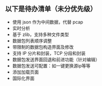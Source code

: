 ## 以下是待办清单（未分优先级）

- 使用 json 作为中间数据，代替 pcap
- 实时分析
- 基于 zlib，支持多种文件类型
- 数据包列表顺序调整
- 带限制的数据包构造界面及修改
- 支持 IP 分片和封装，TCP 分段和封装
- 数据包发送界面回退和前进功能（针对编辑）
- 数据包发送可配置：如一键更换源ip等等
- 添加加载页面
- 国际化界面